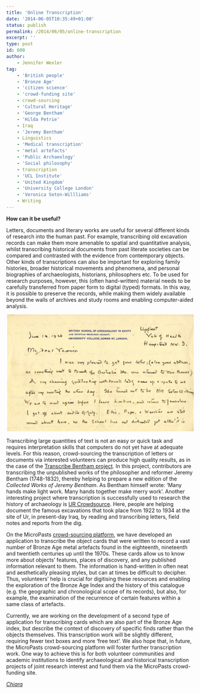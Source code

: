 ```yaml
---
title: 'Online Transcription'
date: '2014-06-05T10:35:49+01:00'
status: publish
permalink: /2014/06/05/online-transcription
excerpt: ''
type: post
id: 600
author:
    - Jennifer Wexler
tag:
    - 'British people'
    - 'Bronze Age'
    - 'citizen science'
    - 'crowd-funding site'
    - crowd-sourcing
    - 'Cultural Heritage'
    - 'George Bentham'
    - 'Hilda Petrie'
    - Iraq
    - 'Jeremy Bentham'
    - Linguistics
    - 'Medical transcription'
    - 'metal artefacts'
    - 'Public Archaeology'
    - 'Social philosophy'
    - transcription
    - 'UCL Institute'
    - 'United Kingdom'
    - 'University College London'
    - 'Veronica Seton-Willliams'
    - Writing
---
```

**How can it be useful?**

Letters, documents and literary works are useful for several different kinds of research into the human past. For example, transcribing old excavation records can make them more amenable to spatial and quantitative analysis, whilst transcribing historical documents from past literate societies can be compared and contrasted with the evidence from contemporary objects. Other kinds of transcriptions can also be important for exploring family histories, broader historical movements and phenomena, and personal biographies of archaeologists, historians, philosophers etc. To be used for research purposes, however, this (often hand-written) material needs to be carefully transferred from paper form to digital (typed) formats. In this way, it is possible to preserve the records, while making them widely available beyond the walls of archives and study rooms and enabling computer-aided analysis.

![A letter from Hilda Petrie to Veronica Seton-Willliams (1936), archived at UCL; courtesy of UCL Institute of Archaeology Collections](../../../../uploads/2014/06/img0501.jpg) 

Transcribing large quantities of text is not an easy or quick task and requires interpretation skills that computers do not yet have at adequate levels. For this reason, crowd-sourcing the transcription of letters or documents via interested volunteers can produce high quality results, as in the case of the [Transcribe Bentham project](http://blogs.ucl.ac.uk/transcribe-bentham/). In this project, contributors are transcribing the unpublished works of the philosopher and reformer Jeremy Bentham (1748-1832), thereby helping to prepare a new edition of the *Collected Works of Jeremy Bentham*. As Bentham himself wrote: ‘Many hands make light work. Many hands together make merry work’. Another interesting project where transcription is successfully used to research the history of archaeology is [UR Crowdsource](http://urcrowdsource.org/omeka/). Here, people are helping document the famous excavations that took place from 1922 to 1934 at the site of Ur, in present-day Iraq, by reading and transcribing letters, field notes and reports from the dig.

On the MicroPasts [crowd-sourcing platform](http://crowdsourced.micropasts.org/), we have developed an application to transcribe the object cards that were written to record a vast number of Bronze Age metal artefacts found in the eighteenth, nineteenth and twentieth centuries up until the 1970s. These cards allow us to know more about objects’ features, places of discovery, and any published information relevant to them. The information is hand-written in often neat and aesthetically pleasing styles, but can at times be difficult to decipher. Thus, volunteers’ help is crucial for digitising these resources and enabling the exploration of the Bronze Age Index and the history of this catalogue (e.g. the geographic and chronological scope of its records), but also, for example, the examination of the recurrence of certain features within a same class of artefacts.

Currently, we are working on the development of a second type of application for transcribing cards which are also part of the Bronze Age index, but describe the context of discovery of specific finds rather than the objects themselves. This transcription work will be slightly different, requiring fewer text boxes and more ‘free text’. We also hope that, in future, the MicroPasts crowd-sourcing platform will foster further transcription work. One way to achieve this is for both volunteer communities and academic institutions to identify archaeological and historical transcription projects of joint research interest and fund them via the MicroPasts crowd-funding site.

*[Chiara](http://www.ucl.ac.uk/archaeology/people/staff/bonacchi)*